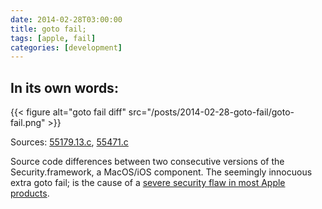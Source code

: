 ```yaml
---
date: 2014-02-28T03:00:00
title: goto fail;
tags: [apple, fail]
categories: [development]
---
```


## In its own words:

{{< figure alt="goto fail diff" src="/posts/2014-02-28-goto-fail/goto-fail.png" >}}

Sources:
[55179.13.c](http://opensource.apple.com/source/Security/Security-55179.13/libsecurity_ssl/lib/sslKeyExchange.c?txt),
[55471.c](http://opensource.apple.com/source/Security/Security-55471/libsecurity_ssl/lib/sslKeyExchange.c?txt)

Source code differences between two consecutive versions of the
Security.framework, a MacOS/iOS component. The seemingly innocuous extra goto
fail; is the cause of a [severe security flaw in most Apple
products](http://nakedsecurity.sophos.com/2014/02/24/anatomy-of-a-goto-fail-apples-ssl-bug-explained-plus-an-unofficial-patch/).
